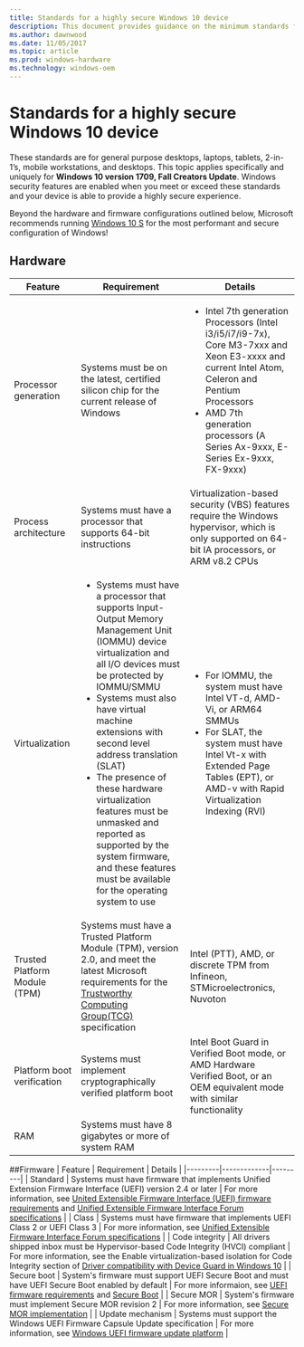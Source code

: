 ```yaml
---
title: Standards for a highly secure Windows 10 device
description: This document provides guidance on the minimum standards for purchasing highly secure systems for Windows 10. 
ms.author: dawnwood
ms.date: 11/05/2017
ms.topic: article
ms.prod: windows-hardware
ms.technology: windows-oem
---
```

# Standards for a highly secure Windows 10 device
These standards are for general purpose desktops, laptops, tablets, 2-in-1’s, mobile workstations, and desktops. This topic applies specifically and uniquely for **Windows 10 version 1709, Fall Creators Update**. Windows security features are enabled when you meet or exceed these standards and your device is able to provide a highly secure experience. 

Beyond the hardware and firmware configurations outlined below, Microsoft recommends running [Windows 10 S](https://www.microsoft.com/en-us/windows/windows-10-s) for the most performant and secure configuration of Windows! 

## Hardware

| Feature | Requirement | Details |
|---------|------------|----------|
| Processor generation | Systems must be on the latest, certified silicon chip for the current release of Windows | <ul><li> Intel 7th generation Processors (Intel i3/i5/i7/i9-7x), Core M3-7xxx and Xeon E3-xxxx and current Intel Atom, Celeron and Pentium Processors</li> <li>AMD 7th generation processors (A Series Ax-9xxx, E-Series Ex-9xxx, FX-9xxx)</li></ul>|
| Process architecture | Systems must have a processor that supports 64-bit instructions | Virtualization-based security (VBS) features require the Windows hypervisor, which is only supported on 64-bit IA processors, or ARM v8.2 CPUs |
| Virtualization | <ul><li> Systems must have a processor that supports Input-Output Memory Management Unit (IOMMU) device virtualization and all I/O devices must be protected by IOMMU/SMMU</li><li>Systems must also have virtual machine extensions with second level address translation (SLAT)</li><li> The presence of these hardware virtualization features must be unmasked and reported as supported by the system firmware, and these features must be available for the operating system to use </li></ul> | <ul><li>For IOMMU, the system must have Intel VT-d, AMD-Vi, or ARM64 SMMUs</li><li> For SLAT, the system must have Intel Vt-x with Extended Page Tables (EPT), or AMD-v with Rapid Virtualization Indexing (RVI)</li></ul> |
| Trusted Platform Module (TPM) | Systems must have a Trusted Platform Module (TPM), version 2.0, and meet the latest Microsoft requirements for the [Trustworthy Computing Group(TCG)](https://trustedcomputinggroup.org/) specification  | Intel (PTT), AMD, or discrete TPM from Infineon, STMicroelectronics, Nuvoton |
| Platform boot verification | Systems must implement cryptographically verified platform boot | Intel Boot Guard in Verified Boot mode, or AMD Hardware Verified Boot, or an OEM equivalent mode with similar functionality |
| RAM | Systems must have 8 gigabytes or more of system RAM |   |

##Firmware
| Feature | Requirement | Details |
|---------|-------------|---------|
| Standard | Systems must have firmware that implements Unified Extension Firmware Interface (UEFI) version 2.4 or later | For more information, see [United Extensible Firmware Interface (UEFI) firmware requirements](OEM-UEFI.md) and [Unified Extensible Firmware Interface Forum specifications](http://uefi.org/specifications) |
| Class | Systems must have firmware that implements UEFI Class 2 or UEFI Class 3 | For more information, see [Unified Extensible Firmware Interface Forum specifications](http://uefi.org/specifications) |
| Code integrity | All drivers shipped inbox must be Hypervisor-based Code Integrity (HVCI) compliant | For more information, see the Enable virtualization-based isolation for Code Integrity section of [Driver compatibility with Device Guard in Windows 10](https://blogs.msdn.microsoft.com/windows_hardware_certification/2015/05/22/driver-compatibility-with-device-guard-in-windows-10/) |
| Secure boot | System's firmware must support UEFI Secure Boot and must have UEFI Secure Boot enabled by default | For more informaion, see [UEFI firmware requirements](OEM-UEFI.md) and [Secure Boot](OEM-secure-boot.md) |
| Secure MOR | System's firmware must implement Secure MOR revision 2 | For more information, see [Secure MOR implementation](https://docs.microsoft.com/en-us/windows-hardware/drivers/bringup/device-guard-requirements) |
| Update mechanism | Systems must support the Windows UEFI Firmware Capsule Update specification | For more information, see [Windows UEFI firmware update platform](https://docs.microsoft.com/en-us/windows-hardware/drivers/bringup/windows-uefi-firmware-update-platform) |


 
